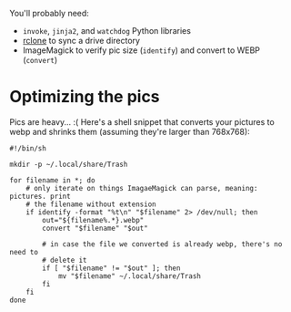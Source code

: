 You'll probably need:
- `invoke`, `jinja2`, and `watchdog` Python libraries
- [rclone](https://rclone.org/) to sync a drive directory
- ImageMagick to verify pic size (`identify`) and convert to WEBP (`convert`)

# Optimizing the pics
Pics are heavy... :( Here's a shell snippet that converts your pictures to webp
and shrinks them (assuming they're larger than 768x768):

``` shell
#!/bin/sh

mkdir -p ~/.local/share/Trash

for filename in *; do
    # only iterate on things ImagaeMagick can parse, meaning: pictures. print
    # the filename without extension
    if identify -format "%t\n" "$filename" 2> /dev/null; then
        out="${filename%.*}.webp"
        convert "$filename" "$out"

        # in case the file we converted is already webp, there's no need to
        # delete it
        if [ "$filename" != "$out" ]; then
            mv "$filename" ~/.local/share/Trash
        fi
    fi
done
```
